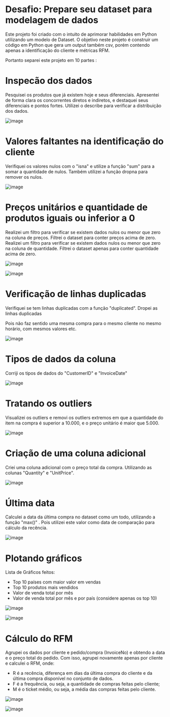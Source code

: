 # Desafio: Prepare seu dataset para modelagem de dados
Este projeto foi criado com o intuito de aprimorar habilidades em Python utilizando um modelo de Dataset. 
O objetivo neste projeto é construir um código em Python que gera um output também csv, porém contendo apenas a identificação do cliente e métricas RFM.

Portanto separei este projeto em 10 partes : 

# Inspecão dos dados

Pesquisei os produtos que já existem hoje e seus diferenciais. Apresentei de forma clara os concorrentes diretos e indiretos, e destaquei seus diferenciais e pontos fortes.
Utilizei o describe para verificar a distribuição dos dados.

![image](https://github.com/user-attachments/assets/8ae806d3-2768-4bb8-a973-55324b94e679)

# Valores faltantes na identificação do cliente

Verifiquei os valores nulos com o "isna" e utilize a função "sum" para a somar a quantidade de nulos.
Também utilizei a função dropna para remover os nulos.

![image](https://github.com/user-attachments/assets/a9cdd537-d544-4ffd-bbc6-df6ca7c9ed0e)

# Preços unitários e quantidade de produtos iguais ou inferior a 0

Realizei um filtro para verificar se existem dados nulos ou menor que zero na coluna de preços.
Filtrei o dataset para conter preços acima de zero.
Realizei um filtro para verificar se existem dados nulos ou menor que zero na coluna de quantidade.
Filtrei o dataset apenas para conter quantidade acima de zero.

![image](https://github.com/user-attachments/assets/374df2fc-62be-49de-b167-d1872bfb9e51)

![image](https://github.com/user-attachments/assets/e9946ecb-7292-40ff-a521-0ef50ab66d3f)

# Verificação de linhas duplicadas

Verifiquei se tem linhas duplicadas com a função "duplicated".
Dropei as linhas duplicadas

Pois não faz sentido uma mesma compra para o mesmo cliente no mesmo horário, com mesmos valores etc.

![image](https://github.com/user-attachments/assets/95ec2c82-6e3f-4dba-94a7-052d6b344793)

# Tipos de dados da coluna

Corriji os tipos de dados do "CustomerID" e "InvoiceDate"

![image](https://github.com/user-attachments/assets/0642df34-20e3-42bd-9e84-0f246fb5cedf)

# Tratando os outliers

Visualizei os outliers e removi os outliers extremos em que a quantidade do item na compra é superior a 10.000, e o preço unitário é maior que 5.000.

![image](https://github.com/user-attachments/assets/b03f17a2-d45f-4508-98ac-73f23b8be604)

# Criação de uma coluna adicional

Criei uma coluna adicional com o preço total da compra. Utilizando as colunas "Quantity" e "UnitPrice".

![image](https://github.com/user-attachments/assets/65c52fb0-48d8-40e6-a630-639f91c58461)

# Última data

Calculei a data da última compra no dataset como um todo, utilizando a função "max()" .
Pois utilizei este valor como data de comparação para cálculo da recência.

![image](https://github.com/user-attachments/assets/8df8aeec-fa36-4fc5-8b02-cb8269baa3d1)

# Plotando gráficos

Lista de Gráficos feitos:
- Top 10 países com maior valor em vendas
- Top 10 produtos mais vendidos
- Valor de venda total por mês
- Valor de venda total por mês e por país (considere apenas os top 10)

![image](https://github.com/user-attachments/assets/8fb47c86-b67c-489a-99ee-833bbbf2426a)

![image](https://github.com/user-attachments/assets/bd29a67f-17fe-4295-8366-3e9ebeca32ed)

# Cálculo do RFM

Agrupei os dados por cliente e pedido/compra (InvoiceNo) e obtendo a data e o preço total do pedido.
Com isso, agrupei novamente apenas por cliente e calculei o RFM, onde:

- R é a recência, diferença em dias da última compra do cliente e da
última compra disponível no conjunto de dados.
- F é a frequência, ou seja, a quantidade de compras feitas pelo
cliente;
- M é o ticket médio, ou seja, a média das compras feitas pelo cliente.

![image](https://github.com/user-attachments/assets/71f42d9c-b3b4-4fbc-94fd-e98e01f36b39)

![image](https://github.com/user-attachments/assets/0d1d0750-5366-4e77-a588-647a163c0641)
